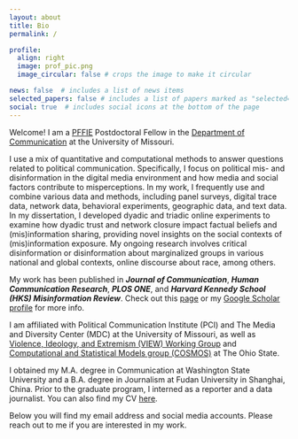 ```yaml
---
layout: about
title: Bio
permalink: /

profile:
  align: right
  image: prof_pic.png
  image_circular: false # crops the image to make it circular

news: false  # includes a list of news items
selected_papers: false # includes a list of papers marked as "selected={true}"
social: true  # includes social icons at the bottom of the page
---
```




Welcome! I am a [PFFIE](https://gradschool.missouri.edu/postdoctoral-education/pffie/ "PFFIE") Postdoctoral Fellow in the [Department of Communication](https://communication.missouri.edu/ "Department of Communication") at the University of Missouri. 

I use a mix of quantitative and computational methods to answer questions related to political communication. Specifically, I focus on political mis- and disinformation in the digital media environment and how media and social factors contribute to misperceptions. In my work, I frequently use and combine various data and methods, including panel surveys, digital trace data, network data, behavioral experiments, geographic data, and text data. In my dissertation, I developed dyadic and triadic online experiments to examine how dyadic trust and network closure impact factual beliefs and (mis)information sharing, providing novel insights on the social contexts of (mis)information exposure. My ongoing research involves critical disinformation or disinformation about marginalized groups in various national and global contexts, online discourse about race, among others.

My work has been published in ***Journal of Communication***, ***Human Communication Research***, ***PLOS ONE***, and ***Harvard Kennedy School (HKS) Misinformation Review***. Check out this [page](https://qinlicomm.github.io/research/ "page") or my [Google Scholar profile](https://scholar.google.com/citations?user=lnD4HU4AAAAJ&hl=en "Google Scholar profile") for more info.

I am affiliated with Political Communication Institute (PCI) and The Media and Diversity Center (MDC) at the University of Missouri, as well as [Violence, Ideology, and Extremism (VIEW) Working Group](https://mershoncenter.osu.edu/VIEW "Violence, Ideology, and Extremism (VIEW) Working Group") and [Computational and Statistical Models group (COSMOS)](https://osu-cosmos.group/ "Computational and Statistical Models group (COSMOS)") at The Ohio State.

I obtained my M.A. degree in Communication at Washington State University and a B.A. degree in Journalism at Fudan University in Shanghai, China. Prior to the graduate program, I interned as a reporter and a data journalist. You can also find my CV [here](https://qinlicomm.github.io/assets/pdf/Qin_Li_Public_CV.pdf "here").

Below you will find my email address and social media accounts. Please reach out to me if you are interested in my work.
